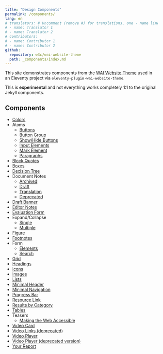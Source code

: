 ```yaml
---
title: "Design Components"
permalink: /components/
lang: en
# translators: # Uncomment (remove #) for translations, one - name line per translator.
# - name: Translator 1
# - name: Translator 2
# contributors:
# - name: Contributor 1
# - name: Contributor 2
github:
  repository: w3c/wai-website-theme
  path: _components/index.md
---
```


This site demonstrates components from the [WAI Website Theme](https://github.com/w3c/wai-website-theme)
used in an Eleventy project via `eleventy-plugin-wai-website-theme`.

This is **experimental** and not everything works completely 1:1 to the original Jekyll components.

## Components

- [Colors](colors/)
- Atoms
  - [Buttons](atoms/buttons/)
  - [Button Group](atoms/button-group/)
  - [Show/Hide Buttons](atoms/show-hide-buttons/)
  - [Input Elements](atoms/input/)
  - [Mark Element](atoms/mark/)
  - [Paragraphs](atoms/p/)
- [Block Quotes](blockquotes/)
- [Boxes](boxes/)
- [Decision Tree](decision-tree/)
- Document Notes
  - [Archived](document-notes/archived/)
  - [Draft](document-notes/draft/)
  - [Translation](document-notes/translation/)
  - [Deprecated](document-notes/deprecated/)
- [Draft Banner](draft-banner/)
- [Editor Notes](editor-notes/)
- [Evaluation Form](evaluation-form/)
- Expand/Collapse
  - [Single](excol/single/)
  - [Multiple](excol/multiple/)
- [Figure](figure/)
- [Footnotes](footnotes/)
- Form
  - [Elements](form/elements/)
  - [Search](form/search/)
- [Grid](grid/)
- [Headings](headings/)
- [Icons](icons/)
- [Images](images/)
- [Lists](lists/)
- [Minimal Header](minimal-header/)
- [Minimal Navigation](minimal-navigation/)
- [Progress Bar](progress-bar/)
- [Resource Link](resource-link/)
- [Results by Category](results-by-category/)
- [Tables](tables/)
- Teasers
  - [Making the Web Accessible](teasers/mwa/)
- [Video Card](video-card/)
- [Video Links (deprecated)](video-links/)
- [Video Player](video-player-data/)
- [Video Player (deprecated version)](video-player/)
- [Your Report](your-report/)

